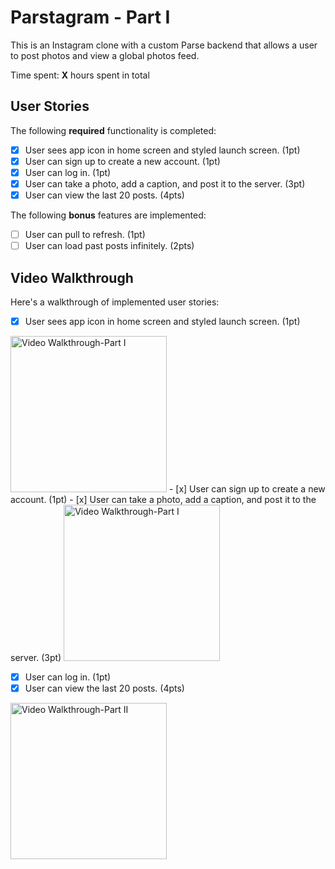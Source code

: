 # Parstagram - Part I

This is an Instagram clone with a custom Parse backend that allows a user to post photos and view a global photos feed.

Time spent: **X** hours spent in total

## User Stories

The following **required** functionality is completed:

- [x] User sees app icon in home screen and styled launch screen. (1pt)
- [x] User can sign up to create a new account. (1pt)
- [x] User can log in. (1pt)
- [x] User can take a photo, add a caption, and post it to the server. (3pt)
- [x] User can view the last 20 posts. (4pts)

The following **bonus** features are implemented:

- [ ] User can pull to refresh. (1pt)
- [ ] User can load past posts infinitely. (2pts)

## Video Walkthrough

Here's a walkthrough of implemented user stories:
- [x] User sees app icon in home screen and styled launch screen. (1pt)
<img src='http://g.recordit.co/OYT6HJZV7c.gif' title='Video Walkthrough-Part I' width='250pt' alt='Video Walkthrough-Part I' />
- [x] User can sign up to create a new account. (1pt)
- [x] User can take a photo, add a caption, and post it to the server. (3pt)
<img src='http://g.recordit.co/yRZ2b0eMjZ.gif' title='Video Walkthrough-Part II' width='250pt' alt='Video Walkthrough-Part I' />

- [x] User can log in. (1pt)
- [x] User can view the last 20 posts. (4pts)
<img src='http://g.recordit.co/WGf5H4NVWN.gif' title='Video Walkthrough-Part III' width='250pt' alt='Video Walkthrough-Part II' />

